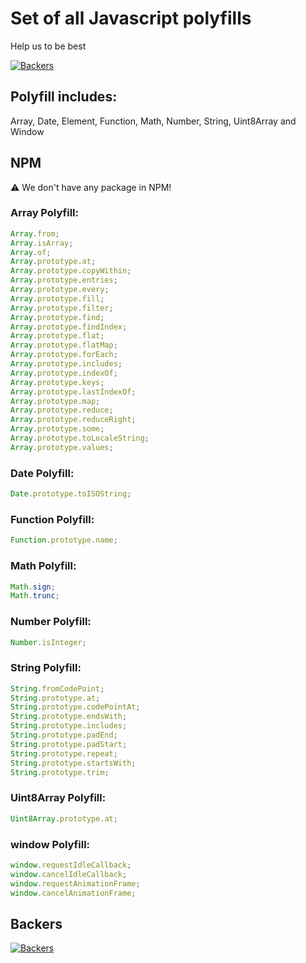 # Set of all Javascript polyfills

Help us to be best

[![Backers](https://opencollective.com/polyfill/tiers/backers.svg?avatarHeight=114&width=838)](https://opencollective.com/polyfill)

## Polyfill includes:

Array, Date, Element, Function, Math, Number, String, Uint8Array and Window

## NPM

⚠️ We don't have any package in NPM!

### Array Polyfill:

```js
Array.from;
Array.isArray;
Array.of;
Array.prototype.at;
Array.prototype.copyWithin;
Array.prototype.entries;
Array.prototype.every;
Array.prototype.fill;
Array.prototype.filter;
Array.prototype.find;
Array.prototype.findIndex;
Array.prototype.flat;
Array.prototype.flatMap;
Array.prototype.forEach;
Array.prototype.includes;
Array.prototype.indexOf;
Array.prototype.keys;
Array.prototype.lastIndexOf;
Array.prototype.map;
Array.prototype.reduce;
Array.prototype.reduceRight;
Array.prototype.some;
Array.prototype.toLocaleString;
Array.prototype.values;
```

### Date Polyfill:

```js
Date.prototype.toISOString;
```

### Function Polyfill:

```js
Function.prototype.name;
```

### Math Polyfill:

```js
Math.sign;
Math.trunc;
```

### Number Polyfill:

```js
Number.isInteger;
```

### String Polyfill:

```js
String.fromCodePoint;
String.prototype.at;
String.prototype.codePointAt;
String.prototype.endsWith;
String.prototype.includes;
String.prototype.padEnd;
String.prototype.padStart;
String.prototype.repeat;
String.prototype.startsWith;
String.prototype.trim;
```

### Uint8Array Polyfill:

```js
Uint8Array.prototype.at;
```

### window Polyfill:

```js
window.requestIdleCallback;
window.cancelIdleCallback;
window.requestAnimationFrame;
window.cancelAnimationFrame;
```

## Backers

[![Backers](https://opencollective.com/polyfill/tiers/backers.svg?avatarHeight=114&width=838)](https://opencollective.com/polyfill)

